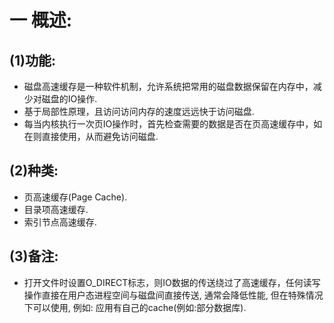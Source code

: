# 一 概述:
## (1)功能:
- 磁盘高速缓存是一种软件机制，允许系统把常用的磁盘数据保留在内存中，减少对磁盘的IO操作.
- 基于局部性原理，且访问访问内存的速度远远快于访问磁盘.
- 每当内核执行一次页IO操作时，首先检查需要的数据是否在页高速缓存中，如在则直接使用，从而避免访问磁盘.

## (2)种类:
- 页高速缓存(Page Cache).
- 目录项高速缓存.
- 索引节点高速缓存.

## (3)备注:
- 打开文件时设置O_DIRECT标志，则IO数据的传送绕过了高速缓存，任何读写操作直接在用户态进程空间与磁盘间直接传送, 通常会降低性能, 但在特殊情况下可以使用, 例如: 应用有自己的cache(例如:部分数据库).

